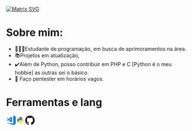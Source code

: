 <!--

Hi! This is an easter egg.

Congratulations you found the first one!

-->

[![Matrix SVG](https://raw.githubusercontent.com/rodrigograca31/rodrigograca31/master/matrix.svg)](https://www.youtube.com/watch?v=SDkAGkd4NLc)

<!-- # 🔥 BEM VINDO 🔥 ! 👋🏻 -->

#  Sobre mim:
- 🙋🏻‍♂️Estudante de programação, em busca de aprimoramentos na área. 
- 📚Projetos em atualização, 
- ✔️Além de Python, posso contribuir em PHP e C [Python é o meu hobbie] as outras sei o básico. 
- 🛄 Faço pentester em horários vagos. 







# Ferramentas e lang

<img align="left" alt="Visual Studio Code" width="26px" src="https://raw.githubusercontent.com/github/explore/80688e429a7d4ef2fca1e82350fe8e3517d3494d/topics/visual-studio-code/visual-studio-code.png" />

<img align="left" alt="Python" width="26px" src="https://raw.githubusercontent.com/github/explore/80688e429a7d4ef2fca1e82350fe8e3517d3494d/topics/python/python.png" />

<img align="left" alt="GitHub" width="26px" src="https://raw.githubusercontent.com/github/explore/78df643247d429f6cc873026c0622819ad797942/topics/github/github.png" />







